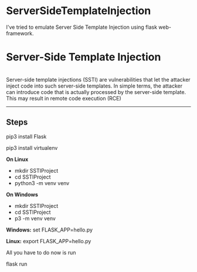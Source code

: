 # ServerSideTemplateInjection
I've tried to emulate Server Side Template Injection using flask web-framework.
<h1>Server-Side Template Injection </h1> <br>
Server-side template injections (SSTI) are vulnerabilities that let the attacker inject code into such server-side templates. In simple terms, the attacker can introduce code that is actually processed by the server-side template. This may result in remote code execution (RCE)
<hr>
<h2>Steps</h2>
<p>pip3 install Flask</p>
<p>pip3 install virtualenv</p>

**On Linux**

<ul>
  <li>mkdir SSTIProject </li>
  <li>cd SSTIProject </li>
  <li>python3 -m venv venv</li>
 </ul>
 
**On Windows**

<ul>
  <li>mkdir SSTIProject </li>
  <li>cd SSTIProject </li>
  <li>p3 -m venv venv</li>
 </ul>
 
<p><b>Windows:</b> set FLASK_APP=hello.py</p>
<p><b>Linux:</b> export FLASK_APP=hello.py</p>
<p>All you have to do now is run</p>
<p>flask run</p> 

